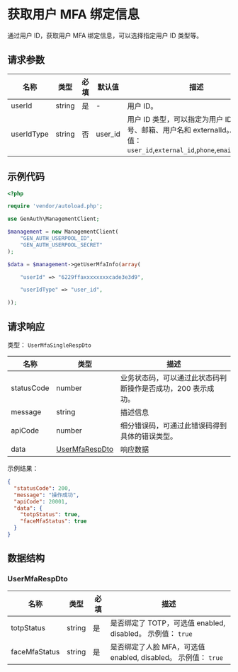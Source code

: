 # 获取用户 MFA 绑定信息

<!--
  警告⚠️：
  不要直接修改该文档，
  https://github.com/Authing/authing-docs-factory
  使用该项目进行生成
-->

<LastUpdated />

通过用户 ID，获取用户 MFA 绑定信息，可以选择指定用户 ID 类型等。

## 请求参数

| 名称       | 类型   | 必填 | 默认值  | 描述                                                                                                                              | 示例值                     |
| ---------- | ------ | ---- | ------- | --------------------------------------------------------------------------------------------------------------------------------- | -------------------------- |
| userId     | string | 是   | -       | 用户 ID。                                                                                                                         | `6229ffaxxxxxxxxcade3e3d9` |
| userIdType | string | 否   | user_id | 用户 ID 类型，可以指定为用户 ID、手机号、邮箱、用户名和 externalId。。 枚举值：`user_id`,`external_id`,`phone`,`email`,`username` | `user_id`                  |

## 示例代码

```php
<?php

require 'vendor/autoload.php';

use GenAuth\ManagementClient;

$management = new ManagementClient(
    "GEN_AUTH_USERPOOL_ID",
    "GEN_AUTH_USERPOOL_SECRET"
);

$data = $management->getUserMfaInfo(array(

    "userId" => "6229ffaxxxxxxxxcade3e3d9",

    "userIdType" => "user_id",

));
```

## 请求响应

类型： `UserMfaSingleRespDto`

| 名称       | 类型                                         | 描述                                                         |
| ---------- | -------------------------------------------- | ------------------------------------------------------------ |
| statusCode | number                                       | 业务状态码，可以通过此状态码判断操作是否成功，200 表示成功。 |
| message    | string                                       | 描述信息                                                     |
| apiCode    | number                                       | 细分错误码，可通过此错误码得到具体的错误类型。               |
| data       | <a href="#UserMfaRespDto">UserMfaRespDto</a> | 响应数据                                                     |

示例结果：

```json
{
  "statusCode": 200,
  "message": "操作成功",
  "apiCode": 20001,
  "data": {
    "totpStatus": true,
    "faceMfaStatus": true
  }
}
```

## 数据结构

### <a id="UserMfaRespDto"></a> UserMfaRespDto

| 名称          | 类型   | 必填 | 描述                                                           |
| ------------- | ------ | ---- | -------------------------------------------------------------- |
| totpStatus    | string | 是   | 是否绑定了 TOTP，可选值 enabled, disabled。 示例值： `true`    |
| faceMfaStatus | string | 是   | 是否绑定了人脸 MFA，可选值 enabled, disabled。 示例值： `true` |
